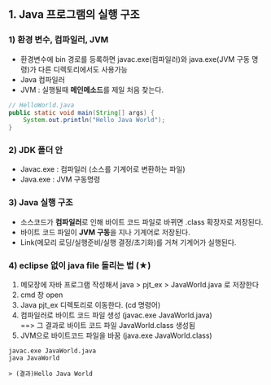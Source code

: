 ## 1. Java 프로그램의 실행 구조 
### 1)  환경 변수, 컴파일러, JVM 
* 환경변수에 bin 경로를 등록하면 javac.exe(컴파일러)와 java.exe(JVM 구동 명령)가 다른 디렉토리에서도 사용가능
* Java 컴파일러
* JVM : 실행될때 <b>메인메소드</b>를 제일 처음 찾는다. 
```java
// HelloWorld.java
public static void main(String[] args) {
    System.out.println("Hello Java World");
}
```
### 2) JDK 폴더 안
* Javac.exe : 컴파일러 (소스를 기계어로 변환하는 파일)
* Java.exe : JVM 구동명령

### 3) Java 실행 구조 
* 소스코드가 <b>컴파일러</b>로 인해 바이트 코드 파일로 바뀌면 .class 확장자로 저장된다. 
* 바이트 코드 파일이 <b>JVM 구동</b>을 지나 기계어로 저장된다.
* Link(메모리 로딩/실행준비/실행 결정/초기화)를 거쳐 기계어가 실행된다.

### 4) eclipse 없이 java file 돌리는 법 (★)

1) 메모장에 자바 프로그램 작성해서 java > pjt_ex > JavaWorld.java 로 저장한다
2) cmd 창 open
3) Java pjt_ex 디렉토리로 이동한다. (cd 명령어) 
4) 컴파일러로 바이트 코드 파일 생성 (javac.exe JavaWorld.java)
<br>  ==> 그 결과로 바이트 코드 파일 JavaWorld.class 생성됨
5) JVM으로 바이트코드 파일을 바꿈 (java.exe JavaWorld.class)

``` prompt
javac.exe JavaWorld.java
java JavaWorld 

> (결과)Hello Java World
```

